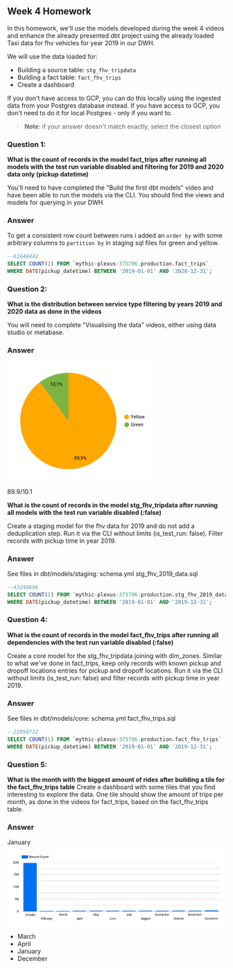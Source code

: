 ## Week 4 Homework 

In this homework, we'll use the models developed during the week 4 videos and enhance the already presented dbt project using the already loaded Taxi data for fhv vehicles for year 2019 in our DWH.

We will use the data loaded for:

* Building a source table: `stg_fhv_tripdata`
* Building a fact table: `fact_fhv_trips`
* Create a dashboard 

If you don't have access to GCP, you can do this locally using the ingested data from your Postgres database
instead. If you have access to GCP, you don't need to do it for local Postgres -
only if you want to.

> **Note**: if your answer doesn't match exactly, select the closest option

### Question 1: 

**What is the count of records in the model fact_trips after running all models with the test run variable disabled and filtering for 2019 and 2020 data only (pickup datetime)** 

You'll need to have completed the "Build the first dbt models" video and have been able to run the models via the CLI. 
You should find the views and models for querying in your DWH.

### Answer
To get a consistent row count between runs i added an `order by` with some arbitrary columns to `partition by` in staging sql files for green and yellow.

```sql
--61648442
SELECT COUNT(1) FROM `mythic-plexus-375706.production.fact_trips`
WHERE DATE(pickup_datetime) BETWEEN '2019-01-01' AND '2020-12-31';
```

### Question 2: 

**What is the distribution between service type filtering by years 2019 and 2020 data as done in the videos**

You will need to complete "Visualising the data" videos, either using data studio or metabase. 

### Answer

![distribution](q2.png)

89.9/10.1

**What is the count of records in the model stg_fhv_tripdata after running all models with the test run variable disabled (:false)**  

Create a staging model for the fhv data for 2019 and do not add a deduplication step. Run it via the CLI without limits (is_test_run: false).
Filter records with pickup time in year 2019.

### Answer
See files in dbt/models/staging:
schema.yml
stg_fhv_2019_data.sql

```sql
--43244696
SELECT COUNT(1) FROM `mythic-plexus-375706.production.stg_fhv_2019_data`
WHERE DATE(pickup_datetime) BETWEEN '2019-01-01' AND '2019-12-31';
```

### Question 4: 

**What is the count of records in the model fact_fhv_trips after running all dependencies with the test run variable disabled (:false)**  

Create a core model for the stg_fhv_tripdata joining with dim_zones.
Similar to what we've done in fact_trips, keep only records with known pickup and dropoff locations entries for pickup and dropoff locations. 
Run it via the CLI without limits (is_test_run: false) and filter records with pickup time in year 2019.

### Answer
See files in dbt/models/core:
schema.yml
fact_fhv_trips.sql

```sql
--22998722
SELECT COUNT(1) FROM `mythic-plexus-375706.production.fact_fhv_trips`
WHERE DATE(pickup_datetime) BETWEEN '2019-01-01' AND '2019-12-31';
```

### Question 5: 

**What is the month with the biggest amount of rides after building a tile for the fact_fhv_trips table**
Create a dashboard with some tiles that you find interesting to explore the data. One tile should show the amount of trips per month, as done in the videos for fact_trips, based on the fact_fhv_trips table.

### Answer
January

![distribution2](q5.png)

- March
- April
- January
- December
